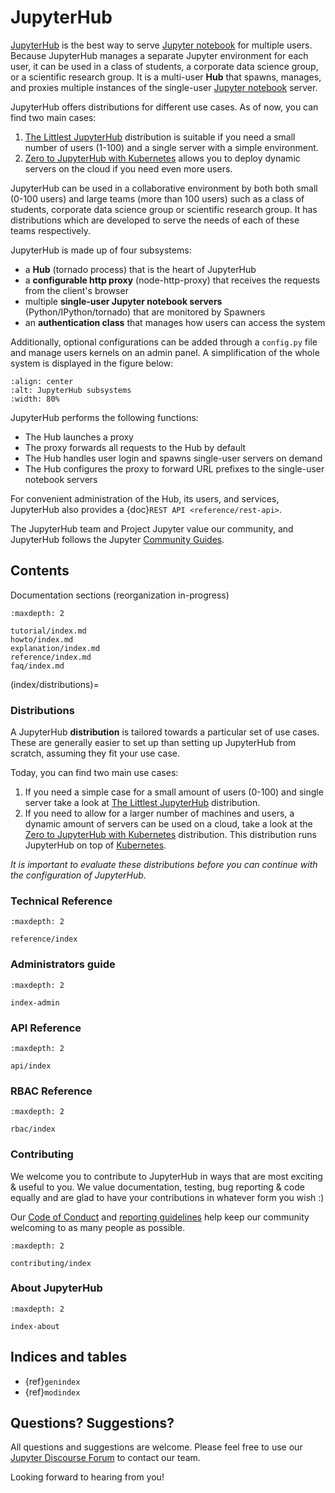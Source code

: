 # JupyterHub

[JupyterHub] is the best way to serve [Jupyter notebook] for multiple users.
Because JupyterHub manages a separate Jupyter environment for each user,
it can be used in a class of students, a corporate data science group, or a scientific
research group. It is a multi-user **Hub** that spawns, manages, and proxies multiple
instances of the single-user [Jupyter notebook] server.

JupyterHub offers distributions for different use cases. As of now, you can find two main cases:

1. [The Littlest JupyterHub](https://github.com/jupyterhub/the-littlest-jupyterhub) distribution is suitable if you need a small number of users (1-100) and a single server with a simple environment.
2. [Zero to JupyterHub with Kubernetes](https://github.com/jupyterhub/zero-to-jupyterhub-k8s) allows you to deploy dynamic servers on the cloud if you need even more users.

JupyterHub can be used in a collaborative environment by both both small (0-100 users) and
large teams (more than 100 users) such as a class of students, corporate data science group
or scientific research group. It has distributions which are developed to serve the needs of
each of these teams respectively.

JupyterHub is made up of four subsystems:

- a **Hub** (tornado process) that is the heart of JupyterHub
- a **configurable http proxy** (node-http-proxy) that receives the requests from the client's browser
- multiple **single-user Jupyter notebook servers** (Python/IPython/tornado) that are monitored by Spawners
- an **authentication class** that manages how users can access the system

Additionally, optional configurations can be added through a `config.py` file and manage users
kernels on an admin panel. A simplification of the whole system is displayed in the figure below:

```{image} images/jhub-fluxogram.jpeg
:align: center
:alt: JupyterHub subsystems
:width: 80%
```

JupyterHub performs the following functions:

- The Hub launches a proxy
- The proxy forwards all requests to the Hub by default
- The Hub handles user login and spawns single-user servers on demand
- The Hub configures the proxy to forward URL prefixes to the single-user
  notebook servers

For convenient administration of the Hub, its users, and services,
JupyterHub also provides a {doc}`REST API <reference/rest-api>`.

The JupyterHub team and Project Jupyter value our community, and JupyterHub
follows the Jupyter [Community Guides](https://jupyter.readthedocs.io/en/latest/community/content-community.html).

## Contents

Documentation sections (reorganization in-progress)

```{toctree}
:maxdepth: 2

tutorial/index.md
howto/index.md
explanation/index.md
reference/index.md
faq/index.md
```

(index/distributions)=

### Distributions

A JupyterHub **distribution** is tailored
towards a particular set of use cases. These are generally easier
to set up than setting up JupyterHub from scratch, assuming they fit your use case.

Today, you can find two main use cases:

1. If you need a simple case for a small amount of users (0-100) and single server
   take a look at
   [The Littlest JupyterHub](https://github.com/jupyterhub/the-littlest-jupyterhub) distribution.
2. If you need to allow for a larger number of machines and users,
   a dynamic amount of servers can be used on a cloud,
   take a look at the [Zero to JupyterHub with Kubernetes](https://github.com/jupyterhub/zero-to-jupyterhub-k8s) distribution.
   This distribution runs JupyterHub on top of [Kubernetes](https://k8s.io).

_It is important to evaluate these distributions before you can continue with the
configuration of JupyterHub_.

### Technical Reference

```{toctree}
:maxdepth: 2

reference/index
```

### Administrators guide

```{toctree}
:maxdepth: 2

index-admin
```

### API Reference

```{toctree}
:maxdepth: 2

api/index
```

### RBAC Reference

```{toctree}
:maxdepth: 2

rbac/index
```

### Contributing

We welcome you to contribute to JupyterHub in ways that are most exciting
& useful to you. We value documentation, testing, bug reporting & code equally
and are glad to have your contributions in whatever form you wish :)

Our [Code of Conduct](https://github.com/jupyter/governance/blob/HEAD/conduct/code_of_conduct.md) and [reporting guidelines](https://github.com/jupyter/governance/blob/HEAD/conduct/reporting_online.md)
help keep our community welcoming to as many people as possible.

```{toctree}
:maxdepth: 2

contributing/index
```

### About JupyterHub

```{toctree}
:maxdepth: 2

index-about
```

## Indices and tables

- {ref}`genindex`
- {ref}`modindex`

## Questions? Suggestions?

All questions and suggestions are welcome. Please feel free to use our [Jupyter Discourse Forum](https://discourse.jupyter.org/) to contact our team.

Looking forward to hearing from you!

[jupyter notebook]: https://jupyter-notebook.readthedocs.io/en/latest/
[jupyterhub]: https://github.com/jupyterhub/jupyterhub
